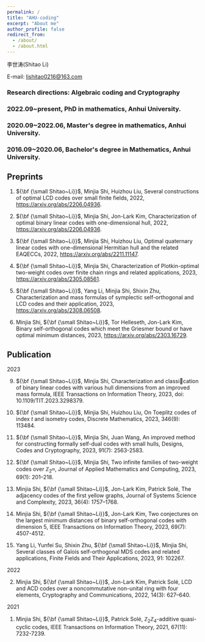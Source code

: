 ```yaml
---
permalink: /
title: "AHU-coding"
excerpt: "About me"
author_profile: false
redirect_from: 
  - /about/
  - /about.html
---
```


李世涛(Shitao Li)

E-mail: lishitao0216@163.com

### Research directions: Algebraic coding and Cryptography

### 2022.09~present, PhD in mathematics, Anhui University.
### 2020.09~2022.06, Master's degree in mathematics, Anhui University.
### 2016.09~2020.06, Bachelor's degree in Mathematics, Anhui University.

## Preprints

1. ${\bf {\small Shitao~Li}}$, Minjia Shi, Huizhou Liu, Several constructions of optimal LCD codes over small finite fields, 2022, https://arxiv.org/abs/2206.04936.  

2. ${\bf {\small Shitao~Li}}$, Minjia Shi, Jon-Lark Kim, Characterization of optimal binary linear codes with one-dimensional hull, 2022, https://arxiv.org/abs/2206.04936.  

3. ${\bf {\small Shitao~Li}}$, Minjia Shi, Huizhou Liu, Optimal quaternary linear codes with one-dimensional Hermitian hull and the related EAQECCs, 2022, https://arxiv.org/abs/2211.11147.  

5. ${\bf {\small Shitao~Li}}$, Minjia Shi, Characterization of Plotkin-optimal two-weight codes over finite chain rings and related applications, 2023, https://arxiv.org/abs/2305.08561.  

6. ${\bf {\small Shitao~Li}}$, Yang Li, Minjia Shi, Shixin Zhu, Characterization and mass formulas of symplectic self-orthogonal and LCD codes and their application, 2023, https://arxiv.org/abs/2308.06508.  

7. Minjia Shi, ${\bf {\small Shitao~Li}}$, Tor Helleseth, Jon-Lark Kim, Binary self-orthogonal codes which meet the Griesmer bound or have optimal minimum distances, 2023, https://arxiv.org/abs/2303.16729.  


## Publication  

2023

9. ${\bf {\small Shitao~Li}}$, Minjia Shi, Characterization and classication of binary linear codes with various hull dimensions from an improved mass formula, IEEE Transactions on Information Theory, 2023, doi: 10.1109/TIT.2023.3298379.  
 
8. ${\bf {\small Shitao~Li}}$, Minjia Shi, Huizhou Liu, On Toeplitz codes of index $t$ and isometry codes, Discrete Mathematics, 2023, 346(9): 113484.

7. ${\bf {\small Shitao~Li}}$, Minjia Shi, Juan Wang, An improved method for constructing formally self-dual codes with small hulls, Designs, Codes and Cryptography, 2023, 91(7): 2563-2583.
 
6. ${\bf {\small Shitao~Li}}$, Minjia Shi, Two infinite families of two-weight codes over $\mathbb{Z}_{2^m}$, Journal of Applied Mathematics and Computing, 2023, 69(1): 201–218.
 
5. Minjia Shi, ${\bf {\small Shitao~Li}}$, Jon-Lark Kim, Patrick Solé, The adjacency codes of the first yellow graphs, Journal of Systems Science and Complexity, 2023, 36(4): 1757–1768.  
4. Minjia Shi, ${\bf {\small Shitao~Li}}$, Jon-Lark Kim, Two conjectures on the largest minimum distances of binary self-orthogonal codes with dimension 5, IEEE Transactions on Information Theory, 2023, 69(7): 4507-4512.  
3. Yang Li, Yunfei Su, Shixin Zhu, ${\bf {\small Shitao~Li}}$, Minjia Shi, Several classes of Galois self-orthogonal MDS codes and related applications, Finite Fields and Their Applications, 2023, 91: 102267.  

2022

2. Minjia Shi, ${\bf {\small Shitao~Li}}$, Jon-Lark Kim, Patrick Solé, LCD and ACD codes over a noncommutative non-unital ring with four elements, Cryptography and Communications, 2022, 14(3): 627–640.  

2021

1. Minjia Shi, ${\bf {\small Shitao~Li}}$, Patrick Solé, $\mathbb{Z}_2\mathbb{Z}_4$-additive quasi-cyclic codes, IEEE Transactions on Information Theory, 2021, 67(11): 7232-7239.
